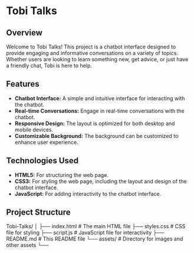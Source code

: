 
 
# Tobi Talks

## Overview

Welcome to Tobi Talks! This project is a chatbot interface designed to provide engaging and informative conversations on a variety of topics. Whether users are looking to learn something new, get advice, or just have a friendly chat, Tobi is here to help.

## Features

- **Chatbot Interface:** A simple and intuitive interface for interacting with the chatbot.
- **Real-time Conversations:** Engage in real-time conversations with the chatbot.
- **Responsive Design:** The layout is optimized for both desktop and mobile devices.
- **Customizable Background:** The background can be customized to enhance user experience.

## Technologies Used

- **HTML5:** For structuring the web page.
- **CSS3:** For styling the web page, including the layout and design of the chatbot interface.
- **JavaScript:** For adding interactivity to the chatbot interface.

## Project Structure

Tobi-Talks/
│
├── index.html # The main HTML file
├── styles.css # CSS file for styling
├── script.js # JavaScript file for interactivity
├── README.md # This README file
└── assets/ # Directory for images and other assets
└──

